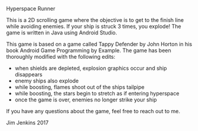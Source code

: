 Hyperspace Runner 

This is a 2D scrolling game where the objective is to get to the finish line while avoiding enemies. If your ship is struck 3 times, you explode! The game is written in Java using Android Studio.

This game is based on a game called Tappy Defender by John Horton in his book Android Game Programming by Example. The game has been thoroughly modified with the following edits:

- when shields are depleted, explosion graphics occur and ship disappears
- enemy ships also explode
- while boosting, flames shoot out of the ships tailpipe
- while boosting, the stars begin to stretch as if entering hyperspace
- once the game is over, enemies no longer strike your ship

If you have any questions about the game, feel free to reach out to me.

Jim Jenkins 2017

